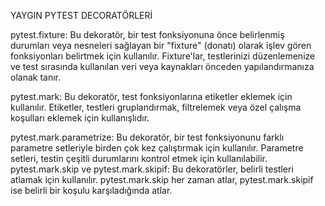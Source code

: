YAYGIN PYTEST DECORATÖRLERİ

pytest.fixture: Bu dekoratör, bir test fonksiyonuna önce belirlenmiş durumları veya nesneleri sağlayan bir "fixture" (donatı) olarak işlev gören fonksiyonları belirtmek için kullanılır. Fixture'lar, testlerinizi düzenlemenize ve test sırasında kullanılan veri veya kaynakları önceden yapılandırmanıza olanak tanır.

pytest.mark: Bu dekoratör, test fonksiyonlarına etiketler eklemek için kullanılır. Etiketler, testleri gruplandırmak, filtrelemek veya özel çalışma koşulları eklemek için kullanışlıdır.

pytest.mark.parametrize: Bu dekoratör, bir test fonksiyonunu farklı parametre setleriyle birden çok kez çalıştırmak için kullanılır. Parametre setleri, testin çeşitli durumlarını kontrol etmek için kullanılabilir.
pytest.mark.skip ve pytest.mark.skipif: Bu dekoratörler, belirli testleri atlamak için kullanılır. pytest.mark.skip her zaman atlar, pytest.mark.skipif ise belirli bir koşulu karşıladığında atlar.
